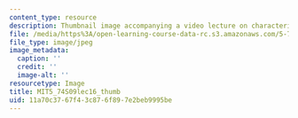 ```yaml
---
content_type: resource
description: Thumbnail image accompanying a video lecture on characterizing fluctuations.
file: /media/https%3A/open-learning-course-data-rc.s3.amazonaws.com/5-74-introductory-quantum-mechanics-ii-spring-2009/11a70c3767f43c876f897e2beb9995be_MIT5_74S09lec16_thumb.jpg
file_type: image/jpeg
image_metadata:
  caption: ''
  credit: ''
  image-alt: ''
resourcetype: Image
title: MIT5_74S09lec16_thumb
uid: 11a70c37-67f4-3c87-6f89-7e2beb9995be
---
```

